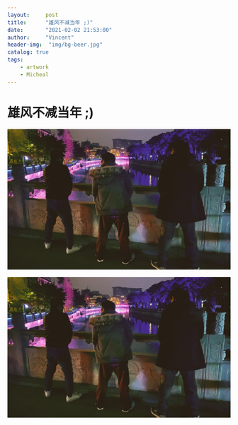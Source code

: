 ```yaml
---
layout:     post
title:      "雄风不减当年 ;)"
date:       "2021-02-02 21:53:00"
author:     "Vincent"
header-img:  "img/bg-beer.jpg"
catalog: true
tags:
    - artwork
    - Micheal
---
```



# 雄风不减当年 ;)

![植物线描](/img/in-post/bro1.jpg)


![塔](/img/in-post/bro1.jpg)





 
